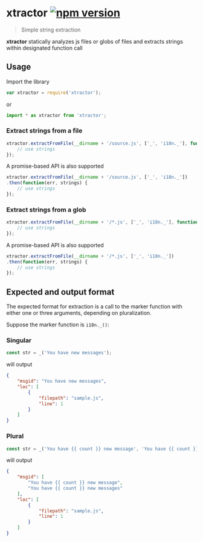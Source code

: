 # xtractor [![npm version](https://img.shields.io/npm/v/xtractor.svg?style=flat)](https://www.npmjs.com/package/xtractor)

> Simple string extraction

**xtractor** statically analyzes js files or globs of files and extracts strings within designated function call

## Usage

Import the library
```js
var xtractor = require('xtractor');
```
or
```js
import * as xtractor from 'xtractor';
```

### Extract strings from a file

```js
xtractor.extractFromFile(__dirname + '/source.js', ['_', 'i18n._'], function(err, strings) {
    // use strings
});
```

A promise-based API is also supported

```js
xtractor.extractFromFile(__dirname + '/source.js', ['_', 'i18n._'])
.then(function(err, strings) {
    // use strings
});
```

### Extract strings from a glob

```js
xtractor.extractFromFile(__dirname + '/*.js', ['_', 'i18n._'], function(err, strings) {
    // use strings
});
```

A promise-based API is also supported

```js
xtractor.extractFromFile(__dirname + '/*.js', ['_', 'i18n._'])
.then(function(err, strings) {
    // use strings
});
```

## Expected and output format

The expected format for extraction is a call to the marker function with either one or three arguments, depending on pluralization.

Suppose the marker function is `i18n._()`:

### Singular
```js
const str = _('You have new messages');
```
will output
```json
{
    "msgid": "You have new messages",
    "loc": [
        {
            "filepath": "sample.js",
            "line": 1
        }
    ]
}
```

### Plural
```js
const str = _('You have {{ count }} new message', 'You have {{ count }} new messages', count);
```
will output
```json
{
    "msgid": [
        "You have {{ count }} new message",
        "You have {{ count }} new messages"
    ],
    "loc": [
        {
            "filepath": "sample.js",
            "line": 1
        }
    ]
}
```